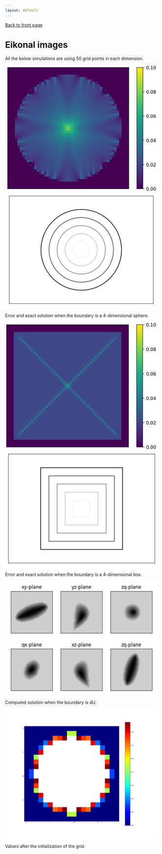 ```yaml
---
layout: default
---
```

[Back to front page](./)

# Eikonal images

All the below simulations are using 50 grid points in each dimension.

<img src="images/error_circle.png" width="500"/> <img src="images/exact_circle.png" width="500"/>

Error and exact solution when the boundary is a 4-dimensional sphere.

<img src="images/error_square.png" width="500"/> <img src="images/exact_square.png" width="500"/>

Error and exact solution when the boundary is a 4-dimensional box.

<img src="images/dusolved.png" width="500"/>

Computed solution when the boundary is dU.

<img src="images/initilaized_fast_march.png" width="500"/>

Values after the initialization of the grid.

